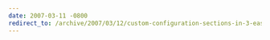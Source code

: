 ```yaml
---
date: 2007-03-11 -0800
redirect_to: /archive/2007/03/12/custom-configuration-sections-in-3-easy-steps.aspx/
---
```

